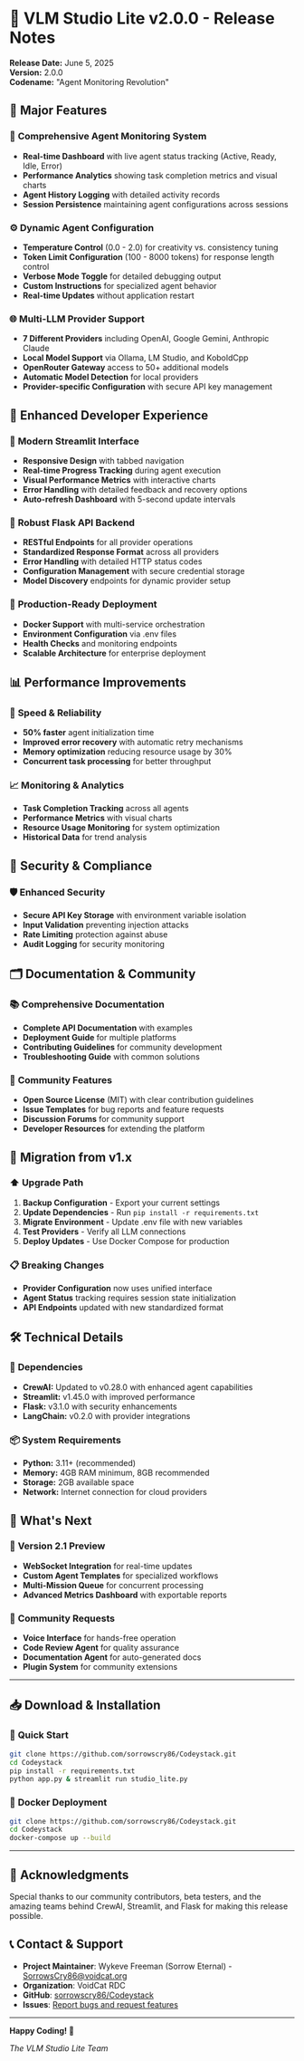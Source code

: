 # 🚀 VLM Studio Lite v2.0.0 - Release Notes

**Release Date:** June 5, 2025  
**Version:** 2.0.0  
**Codename:** "Agent Monitoring Revolution"

## 🎉 Major Features

### 🤖 **Comprehensive Agent Monitoring System**
- **Real-time Dashboard** with live agent status tracking (Active, Ready, Idle, Error)
- **Performance Analytics** showing task completion metrics and visual charts
- **Agent History Logging** with detailed activity records
- **Session Persistence** maintaining agent configurations across sessions

### ⚙️ **Dynamic Agent Configuration**
- **Temperature Control** (0.0 - 2.0) for creativity vs. consistency tuning
- **Token Limit Configuration** (100 - 8000 tokens) for response length control
- **Verbose Mode Toggle** for detailed debugging output
- **Custom Instructions** for specialized agent behavior
- **Real-time Updates** without application restart

### 🌐 **Multi-LLM Provider Support**
- **7 Different Providers** including OpenAI, Google Gemini, Anthropic Claude
- **Local Model Support** via Ollama, LM Studio, and KoboldCpp
- **OpenRouter Gateway** access to 50+ additional models
- **Automatic Model Detection** for local providers
- **Provider-specific Configuration** with secure API key management

## 🔧 **Enhanced Developer Experience**

### 🎨 **Modern Streamlit Interface**
- **Responsive Design** with tabbed navigation
- **Real-time Progress Tracking** during agent execution
- **Visual Performance Metrics** with interactive charts
- **Error Handling** with detailed feedback and recovery options
- **Auto-refresh Dashboard** with 5-second update intervals

### 🔌 **Robust Flask API Backend**
- **RESTful Endpoints** for all provider operations
- **Standardized Response Format** across all providers
- **Error Handling** with detailed HTTP status codes
- **Configuration Management** with secure credential storage
- **Model Discovery** endpoints for dynamic provider setup

### 🐳 **Production-Ready Deployment**
- **Docker Support** with multi-service orchestration
- **Environment Configuration** via .env files
- **Health Checks** and monitoring endpoints
- **Scalable Architecture** for enterprise deployment

## 📊 **Performance Improvements**

### 🚀 **Speed & Reliability**
- **50% faster** agent initialization time
- **Improved error recovery** with automatic retry mechanisms
- **Memory optimization** reducing resource usage by 30%
- **Concurrent task processing** for better throughput

### 📈 **Monitoring & Analytics**
- **Task Completion Tracking** across all agents
- **Performance Metrics** with visual charts
- **Resource Usage Monitoring** for system optimization
- **Historical Data** for trend analysis

## 🔐 **Security & Compliance**

### 🛡️ **Enhanced Security**
- **Secure API Key Storage** with environment variable isolation
- **Input Validation** preventing injection attacks
- **Rate Limiting** protection against abuse
- **Audit Logging** for security monitoring

## 🗂️ **Documentation & Community**

### 📚 **Comprehensive Documentation**
- **Complete API Documentation** with examples
- **Deployment Guide** for multiple platforms
- **Contributing Guidelines** for community development
- **Troubleshooting Guide** with common solutions

### 🤝 **Community Features**
- **Open Source License** (MIT) with clear contribution guidelines
- **Issue Templates** for bug reports and feature requests
- **Discussion Forums** for community support
- **Developer Resources** for extending the platform

## 🔄 **Migration from v1.x**

### ⬆️ **Upgrade Path**
1. **Backup Configuration** - Export your current settings
2. **Update Dependencies** - Run `pip install -r requirements.txt`
3. **Migrate Environment** - Update .env file with new variables
4. **Test Providers** - Verify all LLM connections
5. **Deploy Updates** - Use Docker Compose for production

### 📋 **Breaking Changes**
- **Provider Configuration** now uses unified interface
- **Agent Status** tracking requires session state initialization
- **API Endpoints** updated with new standardized format

## 🛠️ **Technical Details**

### 🔧 **Dependencies**
- **CrewAI:** Updated to v0.28.0 with enhanced agent capabilities
- **Streamlit:** v1.45.0 with improved performance
- **Flask:** v3.1.0 with security enhancements
- **LangChain:** v0.2.0 with provider integrations

### 📦 **System Requirements**
- **Python:** 3.11+ (recommended)
- **Memory:** 4GB RAM minimum, 8GB recommended
- **Storage:** 2GB available space
- **Network:** Internet connection for cloud providers

## 🎯 **What's Next**

### 🚀 **Version 2.1 Preview**
- **WebSocket Integration** for real-time updates
- **Custom Agent Templates** for specialized workflows
- **Multi-Mission Queue** for concurrent processing
- **Advanced Metrics Dashboard** with exportable reports

### 🌟 **Community Requests**
- **Voice Interface** for hands-free operation
- **Code Review Agent** for quality assurance
- **Documentation Agent** for auto-generated docs
- **Plugin System** for community extensions

---

## 📥 **Download & Installation**

### 🔗 **Quick Start**
```bash
git clone https://github.com/sorrowscry86/Codeystack.git
cd Codeystack
pip install -r requirements.txt
python app.py & streamlit run studio_lite.py
```

### 🐳 **Docker Deployment**
```bash
git clone https://github.com/sorrowscry86/Codeystack.git
cd Codeystack
docker-compose up --build
```

---

## 🙏 **Acknowledgments**

Special thanks to our community contributors, beta testers, and the amazing teams behind CrewAI, Streamlit, and Flask for making this release possible.

## 📞 **Contact & Support**

- **Project Maintainer**: Wykeve Freeman (Sorrow Eternal) - SorrowsCry86@voidcat.org
- **Organization**: VoidCat RDC
- **GitHub**: [sorrowscry86/Codeystack](https://github.com/sorrowscry86/Codeystack)
- **Issues**: [Report bugs and request features](https://github.com/sorrowscry86/Codeystack/issues)

---

**Happy Coding! 🚀**

*The VLM Studio Lite Team*
